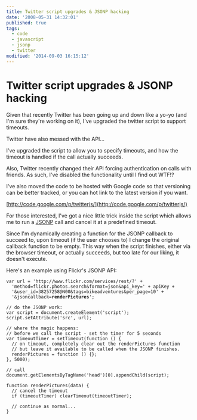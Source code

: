 ```yaml
---
title: Twitter script upgrades & JSONP hacking
date: '2008-05-31 14:32:01'
published: true
tags:
  - code
  - javascript
  - jsonp
  - twitter
modified: '2014-09-03 16:15:12'
---
```

# Twitter script upgrades & JSONP hacking

Given that recently Twitter has been going up and down like a yo-yo (and I'm sure they're working on it), I've upgraded the twitter script to support timeouts.

Twitter have also messed with the API...


<!--more-->

I've upgraded the script to allow you to specify timeouts, and how the timeout is handled if the call actually succeeds.

Also, Twitter recently changed their API forcing authentication on calls with friends.  As such, I've disabled the functionality until I find out WTF!?

I've also moved the code to be hosted with Google code so that versioning can be better tracked, or you can hot link to the latest version if you want.

[http://code.google.com/p/twitterjs/](http://code.google.com/p/twitterjs/)

For those interested, I've got a nice little trick inside the script which allows me to run a [JSONP](/2007/10/08/what-is-jsonp/) call and cancel it at a predefined timeout.

Since I'm dynamically creating a function for the JSONP callback to succeed to, upon timeout (if the user chooses to) I change the original callback function to be empty.  This way when the script finishes, either via the browser timeout, or actually succeeds, but too late for our liking, it doesn't execute.

Here's an example using Flickr's JSONP API:

<pre><code>var url = 'http://www.flickr.com/services/rest/?' +
  'method=flickr.photos.search&format=json&api_key=' + apiKey +
  '&user_id=38257258@N00&tags=bikeadventures&per_page=10' +
  '&jsoncallback=<strong>renderPictures</strong>';

// do the JSONP work:
var script = document.createElement('script');
script.setAttribute('src', url);

// where the magic happens:
// before we call the script - set the timer for 5 seconds
var timeoutTimer = setTimeout(function () {
  // on timeout, completely clear out the renderPictures function
  // but leave it available to be called when the JSONP finishes.
  renderPictures = function () {};
}, 5000);

// call
document.getElementsByTagName('head')[0].appendChild(script);

function renderPictures(data) {
  // cancel the timeout
  if (timeoutTimer) clearTimeout(timeoutTimer);

  // continue as normal...
}</code></pre>
